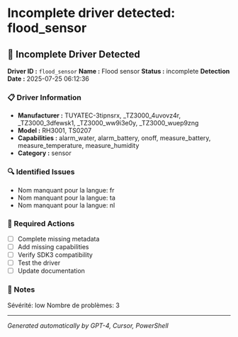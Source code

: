 # Incomplete driver detected: flood_sensor

## 🚨 Incomplete Driver Detected

**Driver ID :** `flood_sensor`
**Name :** Flood sensor
**Status :** incomplete
**Detection Date :** 2025-07-25 06:12:36

### 📋 Driver Information
- **Manufacturer :** TUYATEC-3tipnsrx, _TZ3000_4uvovz4r, _TZ3000_3dfewsk1, _TZ3000_ww9i3e0y, _TZ3000_wuep9zng
- **Model :** RH3001, TS0207
- **Capabilities :** alarm_water, alarm_battery, onoff, measure_battery, measure_temperature, measure_humidity
- **Category :** sensor

### 🔍 Identified Issues
- Nom manquant pour la langue: fr
- Nom manquant pour la langue: ta
- Nom manquant pour la langue: nl

### 🎯 Required Actions
- [ ] Complete missing metadata
- [ ] Add missing capabilities
- [ ] Verify SDK3 compatibility
- [ ] Test the driver
- [ ] Update documentation

### 📝 Notes
Sévérité: low
Nombre de problèmes: 3

---
*Generated automatically by GPT-4, Cursor, PowerShell*

